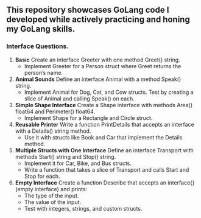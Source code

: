 ## This repository showcases GoLang code I developed while actively practicing and honing my GoLang skills.


### Interface Questions.

1. **Basic** Create an interface Greeter with one method Greet() string.
    * Implement Greeter for a Person struct where Greet returns the person’s name.
2. **Animal Sounds** Define an interface Animal with a method Speak() string.
    * Implement Animal for Dog, Cat, and Cow structs. Test by creating a slice of Animal and calling Speak() on each.
3. **Simple Shape Interface** Create a Shape interface with methods Area() float64 and Perimeter() float64.
    * Implement Shape for a Rectangle and Circle struct.
4. **Reusable Printer** Write a function PrintDetails that accepts an interface with a Details() string method.
    * Use it with structs like Book and Car that implement the Details method.
5. **Multiple Structs with One Interface** Define an interface Transport with methods Start() string and Stop() string.
    * Implement it for Car, Bike, and Bus structs.
    * Write a function that takes a slice of Transport and calls Start and Stop for each.
6. **Empty Interface** Create a function Describe that accepts an interface{} (empty interface) and prints:
    * The type of the input.
    * The value of the input.
    * Test with integers, strings, and custom structs.